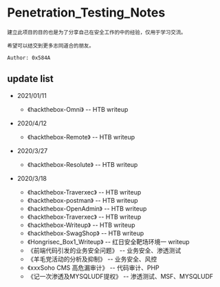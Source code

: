 # Penetration_Testing_Notes

```
建立此项目的目的也是为了分享自己在安全工作的中的经验，仅用于学习交流。

希望可以结交到更多志同道合的朋友。

Author: 0x584A
```

## update list

* 2021/01/11
  * 《hackthebox-Omni》 -- HTB writeup

* 2020/4/12
  * 《hackthebox-Remote》 -- HTB writeup

* 2020/3/27
  * 《hackthebox-Resolute》 -- HTB writeup

* 2020/3/18 
	* 《hackthebox-Traverxec》 -- HTB writeup
	* 《hackthebox-postman》 -- HTB writeup
	* 《hackthebox-OpenAdmin》 -- HTB writeup
	* 《hackthebox-Traverxec》 -- HTB writeup
	* 《hackthebox-Writeup》 -- HTB writeup
	* 《hackthebox-SwagShop》 -- HTB writeup
	* 《Hongrisec_Box1_Writeup》 -- 红日安全靶场环境一 writeup
	* 《前端代码引发的业务安全问题》 -- 业务安全、渗透测试
	* 《羊毛党活动的分析及抑制》 -- 业务安全、风控
	* 《xxxSoho CMS 高危漏审计》 -- 代码审计、PHP
	* 《记一次渗透及MYSQLUDF提权》 -- 渗透测试、MSF、MYSQLUDF
